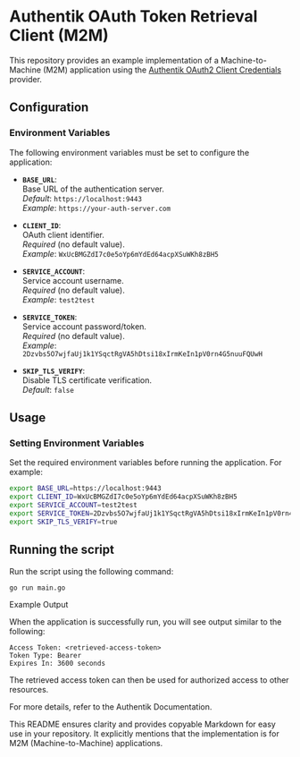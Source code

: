 
# Authentik OAuth Token Retrieval Client (M2M)

This repository provides an example implementation of a Machine-to-Machine (M2M) application using the [Authentik OAuth2 Client Credentials](https://docs.goauthentik.io/docs/add-secure-apps/providers/oauth2/client_credentials) provider.

## Configuration

### Environment Variables

The following environment variables must be set to configure the application:

- **`BASE_URL`**:  
  Base URL of the authentication server.  
  *Default*: `https://localhost:9443`  
  *Example*: `https://your-auth-server.com`

- **`CLIENT_ID`**:  
  OAuth client identifier.  
  *Required* (no default value).  
  *Example*: `WxUcBMGZdI7c0e5oYp6mYdEd64acpXSuWKh8zBH5`

- **`SERVICE_ACCOUNT`**:  
  Service account username.  
  *Required* (no default value).  
  *Example*: `test2test`

- **`SERVICE_TOKEN`**:  
  Service account password/token.  
  *Required* (no default value).  
  *Example*: `2Dzvbs5O7wjfaUj1k1YSqctRgVA5hDtsi18xIrmKeIn1pV0rn4G5nuuFQUwH`

- **`SKIP_TLS_VERIFY`**:  
  Disable TLS certificate verification.  
  *Default*: `false`

## Usage

### Setting Environment Variables

Set the required environment variables before running the application. For example:

```bash
export BASE_URL=https://localhost:9443
export CLIENT_ID=WxUcBMGZdI7c0e5oYp6mYdEd64acpXSuWKh8zBH5
export SERVICE_ACCOUNT=test2test
export SERVICE_TOKEN=2Dzvbs5O7wjfaUj1k1YSqctRgVA5hDtsi18xIrmKeIn1pV0rn4G5nuuFQUwH
export SKIP_TLS_VERIFY=true
```

## Running the script

Run the script using the following command:

`go run main.go`

Example Output

When the application is successfully run, you will see output similar to the following:

```
Access Token: <retrieved-access-token>
Token Type: Bearer
Expires In: 3600 seconds
```

The retrieved access token can then be used for authorized access to other resources.

For more details, refer to the Authentik Documentation.

This README ensures clarity and provides copyable Markdown for easy use in your repository. It explicitly mentions that the implementation is for M2M (Machine-to-Machine) applications.
